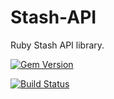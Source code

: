 # Stash-API
Ruby Stash API library.

[![Gem Version](https://badge.fury.io/rb/stash-api.svg)](http://badge.fury.io/rb/stash-api)

[![Build Status](https://travis-ci.org/wparad/Stash-API.svg?branch=master)](https://travis-ci.org/wparad/Stash-API)
